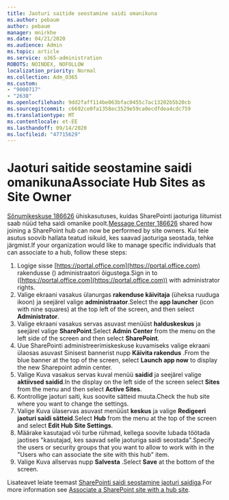 ```yaml
---
title: Jaoturi saitide seostamine saidi omanikuna
ms.author: pebaum
author: pebaum
manager: mnirkhe
ms.date: 04/21/2020
ms.audience: Admin
ms.topic: article
ms.service: o365-administration
ROBOTS: NOINDEX, NOFOLLOW
localization_priority: Normal
ms.collection: Adm_O365
ms.custom:
- "9000717"
- "2638"
ms.openlocfilehash: 9dd2faff114be063bfac0455c7ac13202b5b20cb
ms.sourcegitcommit: c6692ce0fa1358ec3529e59ca0ecdfdea4cdc759
ms.translationtype: MT
ms.contentlocale: et-EE
ms.lasthandoff: 09/14/2020
ms.locfileid: "47715629"
---
```

# <a name="associate-hub-sites-as-site-owner"></a><span data-ttu-id="ea3ed-102">Jaoturi saitide seostamine saidi omanikuna</span><span class="sxs-lookup"><span data-stu-id="ea3ed-102">Associate Hub Sites as Site Owner</span></span>

<span data-ttu-id="ea3ed-103">[Sõnumikeskuse 186626](https://admin.microsoft.com/Adminportal/Home?source=applauncher#/MessageCenter?id=MC186626) ühiskasutuses, kuidas SharePointi jaoturiga liitumist saab nüüd teha saidi omanike poolt.</span><span class="sxs-lookup"><span data-stu-id="ea3ed-103">[Message Center 186626](https://admin.microsoft.com/Adminportal/Home?source=applauncher#/MessageCenter?id=MC186626) shared how joining a SharePoint hub can now be performed by site owners.</span></span> <span data-ttu-id="ea3ed-104">Kui teie asutus soovib hallata teatud isikuid, kes saavad jaoturiga seostada, tehke järgmist.</span><span class="sxs-lookup"><span data-stu-id="ea3ed-104">If your organization would like to manage specific individuals that can associate to a hub, follow these steps:</span></span> 

1. <span data-ttu-id="ea3ed-105">Logige sisse [https://portal.office.com](https://portal.office.com) rakendusse () administraatori õigustega.</span><span class="sxs-lookup"><span data-stu-id="ea3ed-105">Sign in to ([https://portal.office.com](https://portal.office.com)) with administrator rights.</span></span>
2. <span data-ttu-id="ea3ed-106">Valige ekraani vasakus ülanurgas **rakenduse käivitaja** (üheksa ruuduga ikoon) ja seejärel valige **administraator**.</span><span class="sxs-lookup"><span data-stu-id="ea3ed-106">Select the **app launcher** (icon with nine squares) at the top left of the screen, and then select **Administrator**.</span></span>
3. <span data-ttu-id="ea3ed-107">Valige ekraani vasakus servas asuvast menüüst **halduskeskus** ja seejärel valige **SharePoint**.</span><span class="sxs-lookup"><span data-stu-id="ea3ed-107">Select **Admin Center** from the menu on the left side of the screen and then select **SharePoint**.</span></span>
4. <span data-ttu-id="ea3ed-108">Uue SharePointi administreerimiskeskuse kuvamiseks valige ekraani ülaosas asuvast Sinisest bannerist nupp **Käivita rakendus** .</span><span class="sxs-lookup"><span data-stu-id="ea3ed-108">From the blue banner at the top of the screen, select **Launch app now** to display the new Sharepoint admin center.</span></span>
5. <span data-ttu-id="ea3ed-109">Valige Kuva vasakus servas kuval menüü **saidid** ja seejärel valige **aktiivsed saidid**.</span><span class="sxs-lookup"><span data-stu-id="ea3ed-109">In the display on the left side of the screen select **Sites** from the menu and then select **Active Sites**.</span></span>
6. <span data-ttu-id="ea3ed-110">Kontrollige jaoturi saiti, kus soovite sätteid muuta.</span><span class="sxs-lookup"><span data-stu-id="ea3ed-110">Check the hub site where you want to change the settings.</span></span>
7. <span data-ttu-id="ea3ed-111">Valige Kuva ülaservas asuvast menüüst **keskus** ja valige **Redigeeri jaoturi saidi sätteid**.</span><span class="sxs-lookup"><span data-stu-id="ea3ed-111">Select **Hub** from the menu at the top of the screen and select **Edit Hub Site Settings**.</span></span>
8. <span data-ttu-id="ea3ed-112">Määrake kasutajad või turbe rühmad, kellega soovite lubada töötada jaotises "kasutajad, kes saavad selle jaoturiga saidi seostada".</span><span class="sxs-lookup"><span data-stu-id="ea3ed-112">Specify the users or security groups that you want to allow to work with in the "Users who can associate the site with this hub" item.</span></span>
9. <span data-ttu-id="ea3ed-113">Valige Kuva allservas nupp **Salvesta** .</span><span class="sxs-lookup"><span data-stu-id="ea3ed-113">Select **Save** at the bottom of the screen.</span></span>

<span data-ttu-id="ea3ed-114">Lisateavet leiate teemast [SharePointi saidi seostamine jaoturi saidiga](https://support.office.com/article/associate-a-sharepoint-site-with-a-hub-site-ae0009fd-af04-4d3d-917d-88edb43efc05).</span><span class="sxs-lookup"><span data-stu-id="ea3ed-114">For more information see [Associate a SharePoint site with a hub site](https://support.office.com/article/associate-a-sharepoint-site-with-a-hub-site-ae0009fd-af04-4d3d-917d-88edb43efc05).</span></span> 